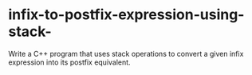 # infix-to-postfix-expression-using-stack-
Write a C++ program that uses stack operations to convert a given infix expression into its postfix equivalent.
